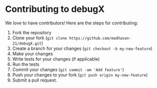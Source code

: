 # Contributing to debugX

We love to have contributors! Here are the steps for contributing:

1. Fork the repository
2. Clone your fork (`git clone https://github.com/madhavan-21/debugX.git`)
3. Create a branch for your changes (`git checkout -b my-new-feature`)
4. Make your changes
5. Write tests for your changes (if applicable)
6. Run the tests
7. Commit your changes (`git commit -am 'Add feature'`)
8. Push your changes to your fork (`git push origin my-new-feature`)
9. Submit a pull request.

